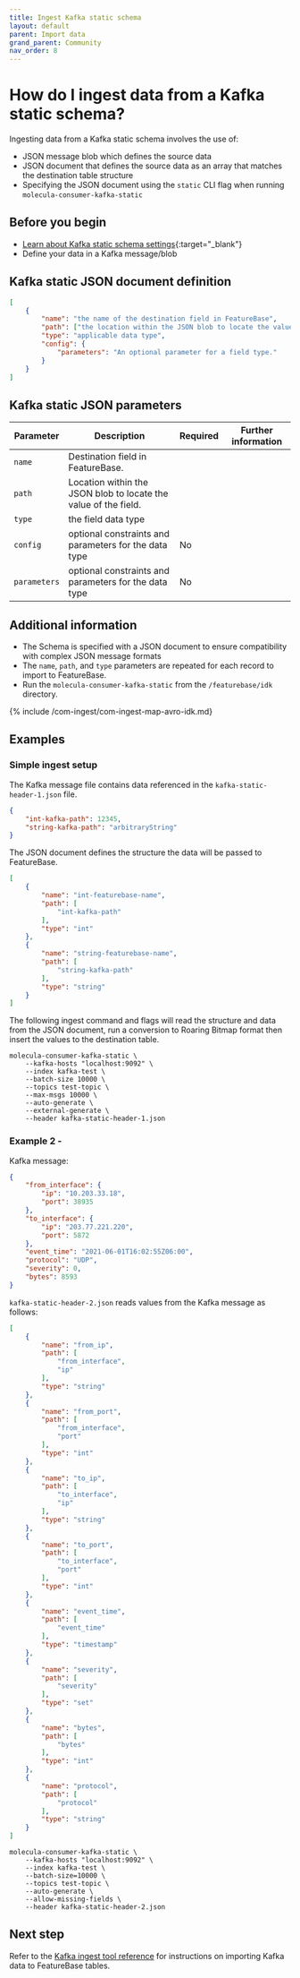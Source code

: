 ```yaml
---
title: Ingest Kafka static schema
layout: default
parent: Import data
grand_parent: Community
nav_order: 8
---
```


# How do I ingest data from a Kafka static schema?

Ingesting data from a Kafka static schema involves the use of:

* JSON message blob which defines the source data
* JSON document that defines the source data as an array that matches the destination table structure
* Specifying the JSON document using the `static` CLI flag when running `molecula-consumer-kafka-static`

## Before you begin

* [Learn about Kafka static schema settings](https://kafka.apache.org/20/javadoc/org/apache/kafka/connect/data/Schema.html){:target="_blank"}
* Define your data in a Kafka message/blob

## Kafka static JSON document definition

```json
[
	{
		"name": "the name of the destination field in FeatureBase",
		"path": ["the location within the JSON blob to locate the value of this field"],
		"type": "applicable data type",
		"config": {
			"parameters": "An optional parameter for a field type."
		}
	}
]
```

## Kafka static JSON parameters

| Parameter | Description | Required | Further information |
|---|---|---|---|
| `name` | Destination field in FeatureBase. |  |  |
| `path` | Location within the JSON blob to locate the value of the field. |  |  |
| `type` | the field data type |  |  |
| `config` | optional constraints and parameters for the data type | No |  |
| `parameters` | optional constraints and parameters for the data type | No |  |

## Additional information

* The Schema is specified with a JSON document to ensure compatibility with complex JSON message formats
* The `name`, `path`, and `type` parameters are repeated for each record to import to FeatureBase.
* Run the `molecula-consumer-kafka-static` from the `/featurebase/idk` directory.

{% include /com-ingest/com-ingest-map-avro-idk.md}

## Examples

### Simple ingest setup

The Kafka message file contains data referenced in the `kafka-static-header-1.json` file.

```json
{
    "int-kafka-path": 12345,
    "string-kafka-path": "arbitraryString"
}
```

The JSON document defines the structure the data will be passed to FeatureBase.

```json
[
    {
        "name": "int-featurebase-name",
        "path": [
            "int-kafka-path"
        ],
        "type": "int"
    },
    {
        "name": "string-featurebase-name",
        "path": [
            "string-kafka-path"
        ],
        "type": "string"
    }
]
```

The following ingest command and flags will read the structure and data from the JSON document, run a conversion to Roaring Bitmap format then insert the values to the destination table.

```shell
molecula-consumer-kafka-static \
    --kafka-hosts "localhost:9092" \
    --index kafka-test \
    --batch-size 10000 \
    --topics test-topic \
    --max-msgs 10000 \
    --auto-generate \
    --external-generate \
    --header kafka-static-header-1.json
```

### Example 2 -

Kafka message:

```json
{
    "from_interface": {
        "ip": "10.203.33.18",
        "port": 38935
    },
    "to_interface": {
        "ip": "203.77.221.220",
        "port": 5872
    },
    "event_time": "2021-06-01T16:02:55Z06:00",
    "protocol": "UDP",
    "severity": 0,
    "bytes": 8593
}
```

`kafka-static-header-2.json` reads values from the Kafka message as follows:

```json
[
    {
        "name": "from_ip",
        "path": [
            "from_interface",
            "ip"
        ],
        "type": "string"
    },
    {
        "name": "from_port",
        "path": [
            "from_interface",
            "port"
        ],
        "type": "int"
    },
    {
        "name": "to_ip",
        "path": [
            "to_interface",
            "ip"
        ],
        "type": "string"
    },
    {
        "name": "to_port",
        "path": [
            "to_interface",
            "port"
        ],
        "type": "int"
    },
    {
        "name": "event_time",
        "path": [
            "event_time"
        ],
        "type": "timestamp"
    },
    {
        "name": "severity",
        "path": [
            "severity"
        ],
        "type": "set"
    },
    {
        "name": "bytes",
        "path": [
            "bytes"
        ],
        "type": "int"
    },
    {
        "name": "protocol",
        "path": [
            "protocol"
        ],
        "type": "string"
    }
]
```

```shell
molecula-consumer-kafka-static \
    --kafka-hosts "localhost:9092" \
    --index kafka-test \
    --batch-size=10000 \
    --topics test-topic \
    --auto-generate \
    --allow-missing-fields \
    --header kafka-static-header-2.json
```

## Next step

Refer to the [Kafka ingest tool reference](/docs/community/com-ingest/com-ingest-flags-kafka) for instructions on importing Kafka data to FeatureBase tables.
